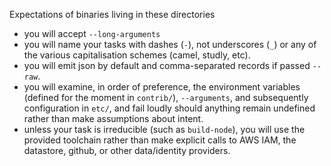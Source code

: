 Expectations of binaries living in these directories

* you will accept `--long-arguments`
* you will name your tasks with dashes (`-`), not underscores (`_`) or any of the various capitalisation schemes (camel, studly, etc).
* you will emit json by default and comma-separated records if passed `--raw`.
* you will examine, in order of preference, the environment variables (defined for the moment in `contrib/`), `--arguments`, and subsequently configuration in `etc/`, and fail loudly should anything remain undefined rather than make assumptions about intent.
* unless your task is irreducible (such as `build-node`), you will use the provided toolchain rather than make explicit calls to AWS IAM, the datastore, github, or other data/identity providers.
